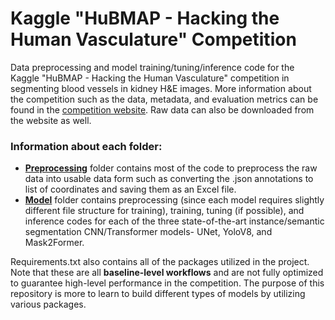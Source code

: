 # Kaggle "HuBMAP - Hacking the Human Vasculature" Competition
Data preprocessing and model training/tuning/inference code for the Kaggle "HuBMAP - Hacking the Human Vasculature" competition in segmenting blood vessels in kidney H&amp;E images. More information about the competition such as the data, metadata, and evaluation metrics can be found in the [competition website](https://www.kaggle.com/competitions/hubmap-hacking-the-human-vasculature). Raw data can also be downloaded from the website as well. 

### Information about each folder:
- **[Preprocessing](https://github.com/chokevin8/Kaggle-hubmap/blob/master/preprocessing/preprocessing.ipynb)** folder contains most of the code to preprocess the raw data into usable data form such as converting the .json annotations to list of coordinates and saving them as an Excel file.
- **[Model](https://github.com/chokevin8/Kaggle-hubmap/tree/master/models)** folder contains preprocessing (since each model requires slightly different file structure for training), training, tuning (if possible), and inference codes for each of the three state-of-the-art instance/semantic segmentation CNN/Transformer models- UNet, YoloV8, and Mask2Former. 

Requirements.txt also contains all of the packages utilized in the project. Note that these are all **baseline-level workflows** and are not fully optimized to guarantee high-level performance in the competition. The purpose of this repository is more to learn to build different types of models by utilizing various packages.

